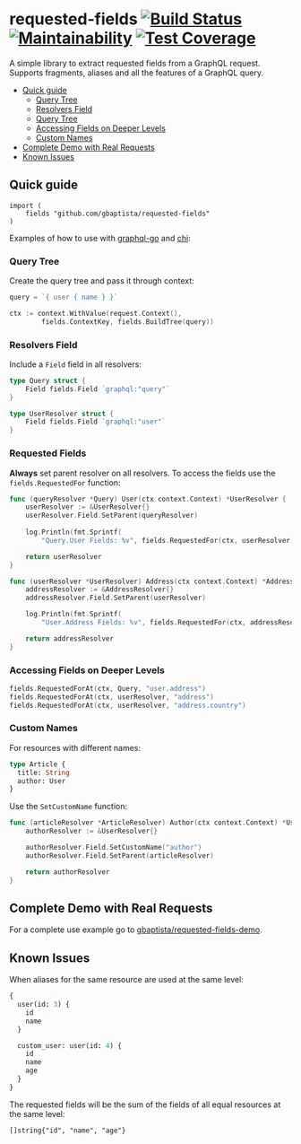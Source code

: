 # requested-fields [![Build Status](https://travis-ci.org/gbaptista/requested-fields.svg?branch=master)](https://travis-ci.org/gbaptista/requested-fields) [![Maintainability](https://api.codeclimate.com/v1/badges/23ed3e32ab6688c28f6e/maintainability)](https://codeclimate.com/github/gbaptista/requested-fields/maintainability) [![Test Coverage](https://api.codeclimate.com/v1/badges/23ed3e32ab6688c28f6e/test_coverage)](https://codeclimate.com/github/gbaptista/requested-fields/test_coverage)

A simple library to extract requested fields from a GraphQL request. Supports fragments, aliases and all the features of a GraphQL query.

- [Quick guide](#quick-guide)
  - [Query Tree](#query-tree)
  - [Resolvers Field](#resolvers-field)
  - [Query Tree](#requested-fields)
  - [Accessing Fields on Deeper Levels](#accessing-fields-on-deeper-levels)
  - [Custom Names](#custom-names)
- [Complete Demo with Real Requests](#complete-demo-with-real-requests)
- [Known Issues](#known-issues)

## Quick guide

```
import (
	fields "github.com/gbaptista/requested-fields"
)
```

Examples of how to use with [graphql-go](https://github.com/graph-gophers/graphql-go) and [chi](https://github.com/go-chi/chi):

### Query Tree

Create the query tree and pass it through context:

```go
query = `{ user { name } }`

ctx := context.WithValue(request.Context(),
		fields.ContextKey, fields.BuildTree(query))
```

### Resolvers Field

Include a `Field` field in all resolvers:
```go
type Query struct {
	Field fields.Field `graphql:"query"`
}

type UserResolver struct {
	Field fields.Field `graphql:"user"`
}
```

### Requested Fields
**Always** set parent resolver on all resolvers. To access the fields use the `fields.RequestedFor` function:
```go
func (queryResolver *Query) User(ctx context.Context) *UserResolver {
	userResolver := &UserResolver{}
	userResolver.Field.SetParent(queryResolver)
  
	log.Println(fmt.Sprintf(
		"Query.User Fields: %v", fields.RequestedFor(ctx, userResolver)))

	return userResolver
}

func (userResolver *UserResolver) Address(ctx context.Context) *AddressResolver {
	addressResolver := &AddressResolver{}
	addressResolver.Field.SetParent(userResolver)

	log.Println(fmt.Sprintf(
		"User.Address Fields: %v", fields.RequestedFor(ctx, addressResolver)))

	return addressResolver
}
```

### Accessing Fields on Deeper Levels
```go
fields.RequestedForAt(ctx, Query, "user.address")
fields.RequestedForAt(ctx, userResolver, "address")
fields.RequestedForAt(ctx, userResolver, "address.country")
```

### Custom Names
For resources with different names:
```graphql
type Article {
  title: String
  author: User
}
```

Use the `SetCustomName` function:
```go
func (articleResolver *ArticleResolver) Author(ctx context.Context) *UserResolver {
	authorResolver := &UserResolver{}

	authorResolver.Field.SetCustomName("author")
	authorResolver.Field.SetParent(articleResolver)

	return authorResolver
}
```

## Complete Demo with Real Requests

For a complete use example go to [gbaptista/requested-fields-demo](https://github.com/gbaptista/requested-fields-demo).

## Known Issues

When aliases for the same resource are used at the same level:
```graphql
{
  user(id: 3) {
    id
    name
  }

  custom_user: user(id: 4) {
    id
    name
    age
  }
}
```

The requested fields will be the sum of the fields of all equal resources at the same level:
```golang
[]string{"id", "name", "age"}
```
